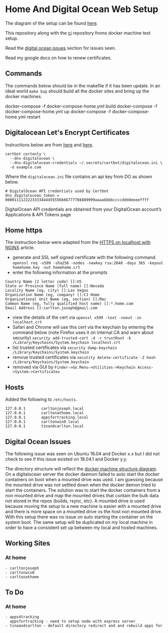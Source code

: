 # Home And Digital Ocean Web Setup

The diagram of the setup can be found
[here](https://docs.google.com/drawings/d/13VyCrZbnPymv7wfnjO2jlD06-W2CV74MiILdoC--vvk/edit?usp=sharing).

This repository along with the
[cj](https://github.com/carltonj2000/cj)
repository froms docker machine test setup.

Read the [digital ocean issues](#-Digital-Ocean-Issues) section for issues seen.

Read my google docs on how to renew certificates.

## Commands

The commands below should be in the makefile if it has been update.
In an ideal world `make bup` should build all the docker sites and bring up
the docker machines.

docker-compose -f docker-compose-home.yml build
docker-compose -f docker-compose-home.yml up
docker-compose -f docker-compose-home.yml restart <machine>

## Digitalocean Let's Encrypt Certificates

Instructions below are from
[here]()
and
[here](https://certbot-dns-digitalocean.readthedocs.io/en/stable/).

```
certbot certonly \
  --dns-digitalocean \
  --dns-digitalocean-credentials ~/.secrets/certbot/digitalocean.ini \
  -d example.com
```

Where the `digitalocean.ini` file contains an api key from DO as shown below.

```
# DigitalOcean API credentials used by Certbot
dns_digitalocean_token = 0000111122223333444455556666777788889999aaaabbbbccccddddeeeeffff
```

DigitalOcean API credentials are obtained from your DigitalOcean account’s
Applications & API Tokens page

## Home https

The instruction below were adapted from the
[HTTPS on localhost with NGINX](https://imagineer.in/blog/https-on-localhost-with-nginx/)
article.

- generate and SSL self signed certificate with the following command.
  `openssl req -x509 -sha256 -nodes -newkey rsa:2048 -days 365 -keyout homehome.key -out homehome.crt`
- enter the following information at the prompts

```
Country Name (2 letter code) []:US
State or Province Name (full name) []:Nevada
Locality Name (eg, city) []:Las Vegas
Organization Name (eg, company) []:CJ Home
Organizational Unit Name (eg, section) []:Mac
Common Name (eg, fully qualified host name) []:*.home.com
Email Address []:carlton.joseph@gmail.com
```

- view the details of the cert via
  `openssl x509 -text -noout -in localhost.crt`
- Safari and Chrome will use this cert via the keychain by entering the command
  below (note Firefox uses it on internal CA and warn about security)
  `security add-trusted-cert -d -r trustRoot -k /Library/Keychains/System.keychain localhost.crt`
- list trusted certificates via
  `security dump-keychain /Library/Keychains/System.keychain`
- remove trusted certificates via
  `secutity delete-certificate -Z hash /Library/Keychains/System.keychain`
- removed via GUI by `Finder->Go.Menu->Utilities->Keychain Access->System->Certificates`

## Hosts

Added the following to `/etc/hosts`.

```
127.0.0.1       carltonjoseph.local
127.0.0.1       carltonathome.local
127.0.0.1       appsfortracking.local
127.0.0.1       carltonwin8.local
127.0.0.1       tinandcarlton.local
```

## Digital Ocean Issues

The following issue was seen on Ubuntu 16.04 and Docker x.x but I did not
check to see if this issue existed on 18.04.1 and Docker y.y.

The directory structure will reflect the
[docker machine structure diagram](https://docs.google.com/drawings/d/13VyCrZbnPymv7wfnjO2jlD06-W2CV74MiILdoC--vvk/edit?usp=sharing).
On a digitalocean server the docker daemon failed to auto start the docker
containers on boot when a mounted drive was used. I am guessing because the
mounted drive was not settled down when the docker demon tried to start the
containers. The solution was to start the docker containers from a non mounted
drive and map the mounted drives that contain the bulk data not stored in the
repos (builds, rsync, etc). A mounted drive is used because moving the setup to
a new machine is easier with a mounted drive and there is more space on a
mounted drive vs the host non mounted drive. With this setup there was no issue
on auto starting the container on the system boot. The same setup will be
duplicated on my local machine in order to have a consistent set up between my
local and hosted machines.

## Working Sites

### At home

    - carltonjoseph
    - carltonwin8
    - carltonathome

## To Do

### At home

    - apps4tracking
      appsfortracking - need to setup node with express server
    - tinaandcarlton - default directory redirect and and rebuild apps for
